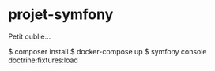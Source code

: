 # projet-symfony


Petit oublie...


$ composer install 
$ docker-compose up
$ symfony console doctrine:fixtures:load

